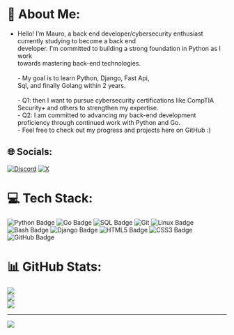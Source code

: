 # 💫 About Me:
- Hello! I’m Mauro, a back end developer/cybersecurity enthusiast currently studying to become a back end<br> developer. I'm committed to building a strong foundation in Python as I work<br> towards mastering back-end technologies.<br><br>- My goal is to learn Python, Django, Fast Api,<br> Sql, and finally Golang within 2 years.<br><br>- Q1: then I want to pursue cybersecurity certifications like CompTIA Security+ and others to strengthen my expertise. <br>- Q2: I am committed to advancing my back-end development proficiency through continued work with Python and Go. <br>- Feel free to check out my progress and projects here on GitHub :)<br>


## 🌐 Socials:
[![Discord](https://img.shields.io/badge/Discord-%237289DA.svg?logo=discord&logoColor=white)](https://discord.gg/letuga21)  [![X](https://img.shields.io/badge/X-black.svg?logo=X&logoColor=white)](https://x.com/@khabibzzz__) 

# 💻 Tech Stack:
![Python Badge](https://img.shields.io/badge/python-3670A0?logo=python&logoColor=ffdd54&style=for-the-badge) ![Go Badge](https://img.shields.io/badge/Go-00ADD8?logo=go&logoColor=white&style=for-the-badge)
![SQL Badge](https://img.shields.io/badge/SQL-000?logo=MySQL&logoColor=4479A1&style=for-the-badge) ![Git](https://img.shields.io/badge/git-%23F05033.svg?style=for-the-badge&logo=git&logoColor=white) ![Linux Badge](https://img.shields.io/badge/Linux-000000?logo=linux&logoColor=white&style=for-the-badge) ![Bash Badge](https://img.shields.io/badge/Bash-4EAA25?logo=gnu-bash&logoColor=white&style=for-the-badge) ![Django Badge](https://img.shields.io/badge/Django-092E20?logo=django&logoColor=white&style=for-the-badge)
![HTML5 Badge](https://img.shields.io/badge/HTML5-E34F26?logo=html5&logoColor=white&style=for-the-badge)
![CSS3 Badge](https://img.shields.io/badge/CSS3-1572B6?logo=css3&logoColor=white&style=for-the-badge)
![GitHub Badge](https://img.shields.io/badge/GitHub-181717?logo=github&logoColor=white&style=for-the-badge)




# 📊 GitHub Stats:
![](https://github-readme-stats.vercel.app/api?username=maurorossi21&theme=dark&hide_border=false&include_all_commits=false&count_private=false)<br/>
![](https://github-readme-streak-stats.herokuapp.com/?user=maurorossi21&theme=dark&hide_border=false)<br/>
![](https://github-readme-stats.vercel.app/api/top-langs/?username=maurorossi21&theme=dark&hide_border=false&include_all_commits=false&count_private=false&layout=compact)

---
[![](https://visitcount.itsvg.in/api?id=maurorossi21&icon=0&color=1)](https://visitcount.itsvg.in)

<!-- Proudly created with GPRM ( https://gprm.itsvg.in ) -->

<!---
maurorossi21/maurorossi21 is a ✨ special ✨ repository because its `README.md` (this file) appears on your GitHub profile.
You can click the Preview link to take a look at your changes.
--->
